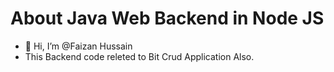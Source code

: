 # About Java Web Backend in Node JS
- 👋 Hi, I’m @Faizan Hussain
- This Backend code releted to Bit Crud Application Also.
